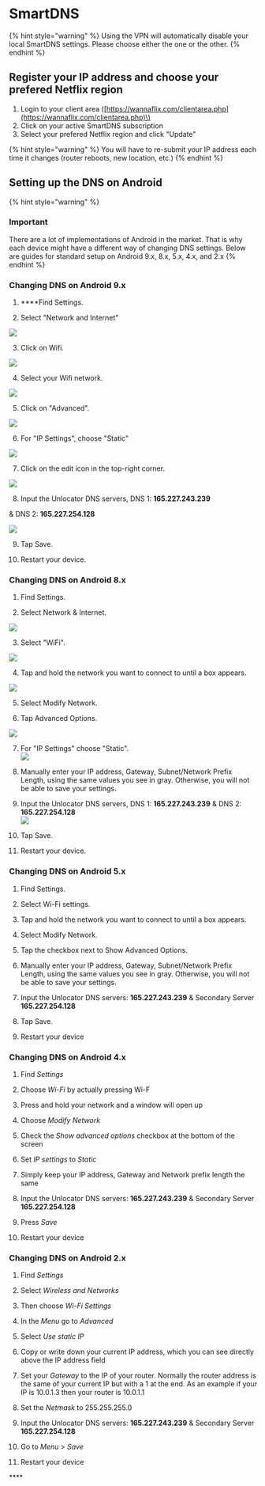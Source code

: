 # SmartDNS

{% hint style="warning" %}
Using the VPN will automatically disable your local SmartDNS settings. Please choose either the one or the other.
{% endhint %}

## Register your IP address and choose your prefered Netflix region

1. Login to your client area \([https://wannaflix.com/clientarea.php](https://wannaflix.com/clientarea.php)\)
2. Click on your active SmartDNS subscription
3. Select your prefered Netflix region and click "Update"

{% hint style="warning" %}
You will have to re-submit your IP address each time it changes \(router reboots, new location, etc.\)
{% endhint %}

## Setting up the DNS on Android

{% hint style="warning" %}
### **Important**

There are a lot of implementations of Android in the market. That is why each device might have a different way of changing DNS settings. Below are guides for standard setup on Android 9.x, 8.x, 5.x, 4.x, and 2.x
{% endhint %}

### Changing DNS on Android 9.x

1. ****Find Settings.

2. Select "Network and Internet" 

![](https://d33v4339jhl8k0.cloudfront.net/docs/assets/5ac77957042863075092293b/images/5bc87792042863158cc794df/file-CONr5qVMOp.png)

3. Click on Wifi. 

![](https://d33v4339jhl8k0.cloudfront.net/docs/assets/5ac77957042863075092293b/images/5bc8781c042863158cc794e9/file-5Dnvu36vrw.png)

4. Select your Wifi network. 

![](https://d33v4339jhl8k0.cloudfront.net/docs/assets/5ac77957042863075092293b/images/5bc87844042863158cc794eb/file-5SPUhnXjgO.png)

5. Click on "Advanced". 

![](https://d33v4339jhl8k0.cloudfront.net/docs/assets/5ac77957042863075092293b/images/5bc878782c7d3a04dd5bd5ac/file-bkHLRWfUiQ.png)

6. For "IP Settings", choose "Static" 

![](https://d33v4339jhl8k0.cloudfront.net/docs/assets/5ac77957042863075092293b/images/5bc987752c7d3a04dd5be10e/file-itnhxGioA2.png)

7. Click on the edit icon in the top-right corner. 

![](https://d33v4339jhl8k0.cloudfront.net/docs/assets/5ac77957042863075092293b/images/5bc878d32c7d3a04dd5bd5ad/file-Xy6mIo8B9V.png)

8. Input the Unlocator DNS servers, DNS 1: **165.227.243.239** 

& DNS 2: **165.227.254.128** 

![](https://d33v4339jhl8k0.cloudfront.net/docs/assets/5ac77957042863075092293b/images/5bc879312c7d3a04dd5bd5b3/file-PKt4SLMbXO.png)

9. Tap Save.

10. Restart your device.   


### Changing DNS on Android 8.x

1. Find Settings.

2. Select Network & Internet. 

![](https://d33v4339jhl8k0.cloudfront.net/docs/assets/5ac77957042863075092293b/images/5bd81ae004286356f0a535f8/file-PbAxg50VOo.png)

3. Select "WiFi". 

![](https://d33v4339jhl8k0.cloudfront.net/docs/assets/5ac77957042863075092293b/images/5bd81b2504286356f0a535f9/file-vzegGMGd8Y.png)

4. Tap and hold the network you want to connect to until a box appears. 

![](https://d33v4339jhl8k0.cloudfront.net/docs/assets/5ac77957042863075092293b/images/5bd81b4904286356f0a535fb/file-JyttHIswFJ.png)

5. Select Modify Network.

6. Tap Advanced Options. 

![](https://d33v4339jhl8k0.cloudfront.net/docs/assets/5ac77957042863075092293b/images/5bd81b7004286356f0a535fc/file-61flVk3RrN.png)

7. For "IP Settings" choose "Static".   
![](https://d33v4339jhl8k0.cloudfront.net/docs/assets/5ac77957042863075092293b/images/5bd820c62c7d3a01757a8eac/file-hqhYJcBYbZ.png)

8. Manually enter your IP address, Gateway, Subnet/Network Prefix Length, using the same values you see in gray. Otherwise, you will not be able to save your settings.

9. Input the Unlocator DNS servers, DNS 1: **165.227.243.239** & DNS 2: **165.227.254.128**   
![](https://d33v4339jhl8k0.cloudfront.net/docs/assets/5ac77957042863075092293b/images/5bd820e704286356f0a53624/file-SykrS8OfNL.png)

10. Tap Save.

11. Restart your device.

### **Changing DNS on Android 5.x**

1. Find Settings.

2. Select Wi-Fi settings.

3. Tap and hold the network you want to connect to until a box appears.

4. Select Modify Network.

5. Tap the checkbox next to Show Advanced Options.

6. Manually enter your IP address, Gateway, Subnet/Network Prefix Length, using the same values you see in gray. Otherwise, you will not be able to save your settings.

7. Input the Unlocator DNS servers: **165.227.243.239** & Secondary Server **165.227.254.128**

8. Tap Save.

9. Restart your device

### **Changing DNS on Android 4.x**

1. Find _Settings_

2. Choose _Wi-Fi_ by actually pressing Wi-F

3. Press and hold your network and a window will open up

4. Choose _Modify Network_

5. Check the _Show advanced options_ checkbox at the bottom of the screen

6. Set _IP settings_ to _Static_

7. Simply keep your IP address, Gateway and Network prefix length the same

8. Input the Unlocator DNS servers: **165.227.243.239** & Secondary Server **165.227.254.128**

9. Press _Save_

10. Restart your device

### **Changing DNS on Android 2.x**

1. Find _Settings_

2. Select _Wireless and Networks_

3. Then choose _Wi-Fi Settings_

4. In the _Menu_ go to _Advanced_

5. Select _Use static IP_

6. Copy or write down your current IP address, which you can see directly above the IP address field

7. Set your _Gateway_ to the IP of your router. Normally the router address is the same of your current IP but with a 1 at the end. As an example if your IP is 10.0.1.3 then your router is 10.0.1.1

8. Set the _Netmask_ to 255.255.255.0

9. Input the Unlocator DNS servers: **165.227.243.239** & Secondary Server **165.227.254.128**

10. Go to _Menu_ &gt; _Save_

11. Restart your device

\*\*\*\*


